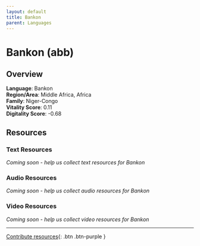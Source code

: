 ```yaml
---
layout: default
title: Bankon
parent: Languages
---
```


# Bankon (abb)

## Overview

**Language**: Bankon  
**Region/Area**: Middle Africa, Africa  
**Family**: Niger-Congo  
**Vitality Score**: 0.11  
**Digitality Score**: -0.68  

## Resources

### Text Resources
*Coming soon - help us collect text resources for Bankon*

### Audio Resources
*Coming soon - help us collect audio resources for Bankon*

### Video Resources
*Coming soon - help us collect video resources for Bankon*

---

[Contribute resources](https://fairtrain.github.io/){: .btn .btn-purple }
